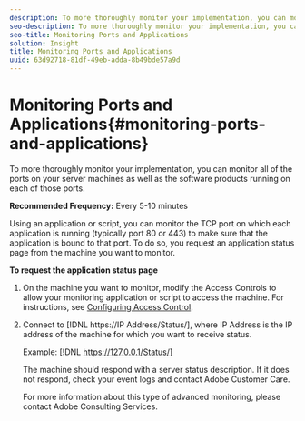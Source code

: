 ```yaml
---
description: To more thoroughly monitor your implementation, you can monitor all of the ports on your server machines as well as the software products running on each of those ports.
seo-description: To more thoroughly monitor your implementation, you can monitor all of the ports on your server machines as well as the software products running on each of those ports.
seo-title: Monitoring Ports and Applications
solution: Insight
title: Monitoring Ports and Applications
uuid: 63d92718-81df-49eb-adda-8b49bde57a9d
---
```


# Monitoring Ports and Applications{#monitoring-ports-and-applications}

To more thoroughly monitor your implementation, you can monitor all of the ports on your server machines as well as the software products running on each of those ports.

 **Recommended Frequency:** Every 5-10 minutes

Using an application or script, you can monitor the TCP port on which each application is running (typically port 80 or 443) to make sure that the application is bound to that port. To do so, you request an application status page from the machine you want to monitor.

**To request the application status page** 

1. On the machine you want to monitor, modify the Access Controls to allow your monitoring application or script to access the machine. For instructions, see [Configuring Access Control](../../../home/c-inst-svr/c-admin-inst-svr/c-config-acs-ctrl/c-config-acs-ctrl.md#concept-ac385e870dbe4b57a72bf7266b60f93d).
1. Connect to [!DNL https://IP Address/Status/], where IP Address is the IP address of the machine for which you want to receive status.

   Example: [!DNL https://127.0.0.1/Status/]

   The machine should respond with a server status description. If it does not respond, check your event logs and contact Adobe Customer Care.

   For more information about this type of advanced monitoring, please contact Adobe Consulting Services. 

